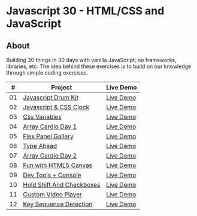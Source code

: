 # Javascript 30 - HTML/CSS and JavaScript

## About

Building 30 things in 30 days with vanilla JavaScript; no frameworks, libraries, etc.
The idea behind these exercises is to build on our knowledge through simple coding
exercises.

|  #  | Project                                                                                                                     | Live Demo                                                                         |
| :-: | --------------------------------------------------------------------------------------------------------------------------- | --------------------------------------------------------------------------------- |
| 01  | [Javascript Drum Kit](https://github.com/maverickmaruthi/Javascript30/tree/main/01-JavaScript-Drum-Kit)                             | [Live Demo](https://js-30-mm.netlify.app/01-javascript-drum-kit/index.html)               |
| 02  | [Javascript & CSS Clock](https://github.com/maverickmaruthi/Javascript30/tree/main/02-JavaScript-CSS-Clock)                             | [Live Demo](https://js-30-mm.netlify.app/02-javascript-css-clock/index.html)               |
| 03  | [Css Variables](https://github.com/maverickmaruthi/Javascript30/tree/main/03-CSS-Variables)                             | [Live Demo](https://js-30-mm.netlify.app/03-css-variables/index.html)               |
| 04  | [Array Cardio Day 1](https://github.com/maverickmaruthi/Javascript30/tree/main/04-Array-Cardio-Day-1)                             | [Live Demo](https://js-30-mm.netlify.app/04-array-cardio-day-1/index.html)               |
| 05  | [Flex Panel Gallery](https://github.com/maverickmaruthi/Javascript30/tree/main/05-Flex-Panel-Gallery)                             | [Live Demo](https://js-30-mm.netlify.app/05-flex-panel-gallery/index.html)               |
| 06  | [Type Ahead](https://github.com/maverickmaruthi/Javascript30/tree/main/06-Type-Ahead)                             | [Live Demo](https://js-30-mm.netlify.app/06-type-ahead/index.html)               |
| 07  | [Array Cardio Day 2](https://github.com/maverickmaruthi/Javascript30/tree/main/07-Array-Cardio-Day-2)                             | [Live Demo](https://js-30-mm.netlify.app/07-array-cardio-day-2/index.html)               |
| 08 | [Fun with HTML5 Canvas](https://github.com/maverickmaruthi/Javascript30/tree/main/08-Fun-With-HTML5-Canvas)                             | [Live Demo](https://js-30-mm.netlify.app/08-fun-with-html5-canvas/index.html)               |
| 09  | [Dev Tools + Console](https://github.com/maverickmaruthi/Javascript30/tree/main/09-Dev-Tools-Domination)                             | [Live Demo](https://js-30-mm.netlify.app/09-dev-tools-domination/index.html)               |
| 10  | [Hold Shift And Checkboxes](https://github.com/maverickmaruthi/Javascript30/tree/main/10-Hold-Shift-And-Check-Boxes)                             | [Live Demo](https://js-30-mm.netlify.app/10-hold-shift-and-check-boxes/index.html)               |
| 11  | [Custom Video Player](https://github.com/maverickmaruthi/Javascript30/tree/main/11-Custom-Video-Player)                             | [Live Demo](https://js-30-mm.netlify.app/11-custom-video-player/index.html)               |
| 12  | [Key Sequence Detection](https://github.com/maverickmaruthi/Javascript30/tree/main/12-Key-Sequence-Detection)                             | [Live Demo](https://js-30-mm.netlify.app/12-key-sequence-detection/index.html)               |